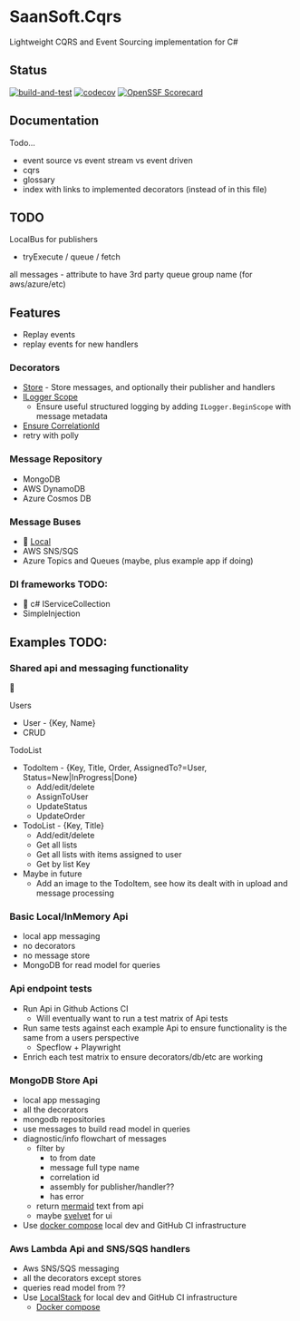 # SaanSoft.Cqrs

Lightweight CQRS and Event Sourcing implementation for C#

## Status

[![build-and-test](https://github.com/saan800/saansoft-cqrs/actions/workflows/build-and-test.yml/badge.svg?branch=main)](https://github.com/saan800/saansoft-cqrs/actions/workflows/build-and-test.yml) 
[![codecov](https://codecov.io/gh/saan800/saansoft-cqrs/graph/badge.svg?token=FIHYI10VIW)](https://codecov.io/gh/saan800/saansoft-cqrs)
[![OpenSSF Scorecard](https://api.securityscorecards.dev/projects/github.com/saan800/saansoft-cqrs/badge)](https://securityscorecards.dev/viewer/?uri=github.com/saan800/saansoft-cqrs)


## Documentation

Todo...
* event source vs event stream vs event driven
* cqrs
* glossary
* index with links to implemented decorators (instead of in this file)

## TODO

LocalBus for publishers
- tryExecute / queue / fetch

all messages - attribute to have 3rd party queue group name (for aws/azure/etc)

## Features

* Replay events
* replay events for new handlers

### Decorators

* [Store](./src/SaanSoft.Cqrs.Decorator/Store/README.md) - Store messages, and optionally their publisher and handlers
* [ILogger Scope](./src/SaanSoft.Cqrs.Decorator/LoggerScope/README.md)
  * Ensure useful structured logging by adding `ILogger.BeginScope` with message metadata
* [Ensure CorrelationId](./src/SaanSoft.Cqrs.Decorator.EnsureCorrelationId/README.md) <!--  can we do similar for auth id? -->
* retry with polly

### Message Repository

* MongoDB
* AWS DynamoDB
* Azure Cosmos DB

### Message Buses

* :eyes: [Local](./src/SaanSoft.Cqrs/Bus)
* AWS SNS/SQS
* Azure Topics and Queues (maybe, plus example app if doing)

### DI frameworks TODO:

* :eyes: c# IServiceCollection
* SimpleInjection

## Examples TODO:

### Shared api and messaging functionality

:eyes:

Users

* User - {Key, Name}
* CRUD

TodoList

* TodoItem - {Key, Title, Order, AssignedTo?=User, Status=New|InProgress|Done}
  * Add/edit/delete
  * AssignToUser
  * UpdateStatus
  * UpdateOrder
* TodoList - {Key, Title}
  * Add/edit/delete
  * Get all lists
  * Get all lists with items assigned to user
  * Get by list Key
* Maybe in future
  * Add an image to the TodoItem, see how its dealt with in upload and message processing

### Basic Local/InMemory Api

* local app messaging
* no decorators
* no message store
* MongoDB for read model for queries 

### Api endpoint tests

* Run Api in Github Actions CI
  * Will eventually want to run a test matrix of Api tests
* Run same tests against each example Api to ensure functionality is the same from a users perspective
  * Specflow + Playwright
* Enrich each test matrix to ensure decorators/db/etc are working

### MongoDB Store Api

* local app messaging
* all the decorators
* mongodb repositories 
* use messages to build read model in queries
* diagnostic/info flowchart of messages
  * filter by
    * to from date
    * message full type name
    * correlation id
    * assembly for publisher/handler??
    * has error 
  * return [mermaid](https://mermaid.js.org/syntax/flowchart.html) text from api
  * maybe [svelvet](https://svelvet.mintlify.app/components/node) for ui
* Use [docker compose](https://www.mongodb.com/resources/products/compatibilities/docker) local dev and GitHub CI infrastructure

### Aws Lambda Api and SNS/SQS handlers

* Aws SNS/SQS messaging
* all the decorators except stores
* queries read model from ??
* Use [LocalStack](https://www.localstack.cloud/) for local dev and GitHub CI infrastructure
  * [Docker compose](https://docs.localstack.cloud/getting-started/installation/#docker-compose)
